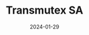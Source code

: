 ---  
layout: startup_page  
title: "Transmutex SA"  
id: "transmutex.com"  
permalink: "/transmutexsatransmutex.com01292024/"  
website: "https://www.transmutex.com/"  
funding_round: "Series A2"  
funding_amount: ""  
investors: "Union Square Ventures, Steel Atlas, At One Ventures, HCVC, AlleyCorp, House Of Ventures, Presight Capital, Verve Ventures, FONGIT, Tiny Supercomputer Investment Co., private investors"  
about: "Transmutex SA is a nuclear engineering company reinventing nuclear energy production with a safer, lower-cost, and proliferation-resistant technology. Their solution uses a particle accelerator coupled to a subcritical fuel assembly, offering key benefits like rapid reaction stoppage and the ability to utilize various fuel materials, including thorium. This innovative approach aims to produce scalable baseload carbon-free energy without long-lived radiotoxic waste."  
markets: "Nuclear Energy, Renewable Energy"  
hq: "Geneva, Geneva, Switzerland"  
founded_year: "2019"  
linkedin: "https://www.linkedin.com/company/transmutex/"  
twitter: "https://twitter.com/transmutex_sa"  
instagram: ""  
facebook: ""  
crunchbase: "https://www.crunchbase.com/organization/transmutex"  
pitchbook: "https://pitchbook.com/profiles/company/454511-80"  

date_display: "29-Jan-2024"  
date: "2024-01-29"

# SEO Optimization  
meta_title: "Transmutex SA - Series A2"  
meta_description: "Transmutex SA, Transmutex SA is a nuclear engineering company reinventing nuclear energy production with a safer, lower-cost, and proliferation-resistant technology...."  
meta_keywords: "Transmutex SA, Nuclear Energy, Renewable Energy, Series A2 funding"  
canonical_url: "https://startup.projectstartups.com/transmutexsatransmutex.com01292024/"  
---